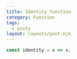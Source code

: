 ```yaml
---
title: Identity function
category: Function
tags:
  - posts
layout: layouts/post.njk
---
```


```js
const identity = x => x;
```